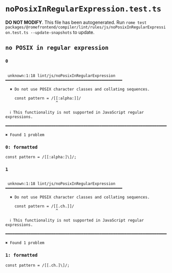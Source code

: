 # `noPosixInRegularExpression.test.ts`

**DO NOT MODIFY**. This file has been autogenerated. Run `rome test packages/@romefrontend/compiler/lint/rules/js/noPosixInRegularExpression.test.ts --update-snapshots` to update.

## `no POSIX in regular expression`

### `0`

```

 unknown:1:18 lint/js/noPosixInRegularExpression ━━━━━━━━━━━━━━━━━━━━━━━━━━━━━━━━━━━━━━━━━━━━━━━━━━━

  ✖ Do not use POSIX character classes and collating sequences.

    const pattern = /[[:alpha:]]/
                      ^

  ℹ This functionality is not supported in JavaScript regular expressions.

━━━━━━━━━━━━━━━━━━━━━━━━━━━━━━━━━━━━━━━━━━━━━━━━━━━━━━━━━━━━━━━━━━━━━━━━━━━━━━━━━━━━━━━━━━━━━━━━━━━━

✖ Found 1 problem

```

### `0: formatted`

```
const pattern = /[[:alpha:]\]/;

```

### `1`

```

 unknown:1:18 lint/js/noPosixInRegularExpression ━━━━━━━━━━━━━━━━━━━━━━━━━━━━━━━━━━━━━━━━━━━━━━━━━━━

  ✖ Do not use POSIX character classes and collating sequences.

    const pattern = /[[.ch.]]/
                      ^

  ℹ This functionality is not supported in JavaScript regular expressions.

━━━━━━━━━━━━━━━━━━━━━━━━━━━━━━━━━━━━━━━━━━━━━━━━━━━━━━━━━━━━━━━━━━━━━━━━━━━━━━━━━━━━━━━━━━━━━━━━━━━━

✖ Found 1 problem

```

### `1: formatted`

```
const pattern = /[[.ch.]\]/;

```

